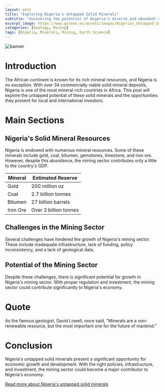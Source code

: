 ```yaml
---
layout: post
title: "Exploring Nigeria's Untapped Solid Minerals"
subtitle: "Uncovering the potential of Nigeria's diverse and abundant solid mineral resources"
excerpt_image: https://www.galena.es/assets/images/Nigerias_Untapped_Solid_Minerals.png
categories: [Geology, Mining]
tags: [Nigeria, Minerals, Mining, Earth Science]
---
```


![banner](https://www.galena.es/assets/images/Nigerias_Untapped_Solid_Minerals.png "An infographic showcasing Nigeria's diverse solid mineral resources, highlighting key minerals such as gold, tin, limestone, and gemstones, with a map of Nigeria illustrating mineral-rich regions, aimed at geology enthusiasts and earth science readers.")

# Introduction

The African continent is known for its rich mineral resources, and Nigeria is no exception. With over 34 commercially viable solid mineral deposits, Nigeria is one of the most mineral-rich countries in Africa. This post will explore the untapped potential of these solid minerals and the opportunities they present for local and international investors.

# Main Sections

## Nigeria's Solid Mineral Resources

Nigeria is endowed with numerous mineral resources. Some of these minerals include gold, coal, bitumen, gemstones, limestone, and iron ore. However, despite this abundance, the mining sector contributes only a little to the country's GDP.

| Mineral | Estimated Reserve |
| --------| ----------------- |
| Gold    | 200 million oz    |
| Coal    | 2.7 billion tonnes|
| Bitumen | 27 billion barrels|
| Iron Ore| Over 3 billion tonnes|

## Challenges in the Mining Sector

Several challenges have hindered the growth of Nigeria's mining sector. These include inadequate infrastructure, lack of funding, policy inconsistency, and a lack of geological data.

## Potential of the Mining Sector

Despite these challenges, there is significant potential for growth in Nigeria's mining sector. With proper regulation and investment, the mining sector could contribute significantly to Nigeria's economy.

# Quote

As the famous geologist, David Lowell, once said, "Minerals are a non-renewable resource, but the most important one for the future of mankind.”

# Conclusion

Nigeria's untapped solid minerals present a significant opportunity for economic growth and development. With the right policies, infrastructure, and investment, the mining sector could become a major contributor to Nigeria's economy.

[Read more about Nigeria's untapped solid minerals](https://www.vanguardngr.com/2017/04/nigeria-multi-billion-contract-mining-oil/)